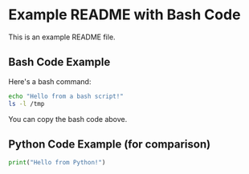 # Example README with Bash Code

This is an example README file.

## Bash Code Example

Here's a bash command:

```bash
echo "Hello from a bash script!"
ls -l /tmp
```

You can copy the bash code above.

## Python Code Example (for comparison)

```python
print("Hello from Python!")
```